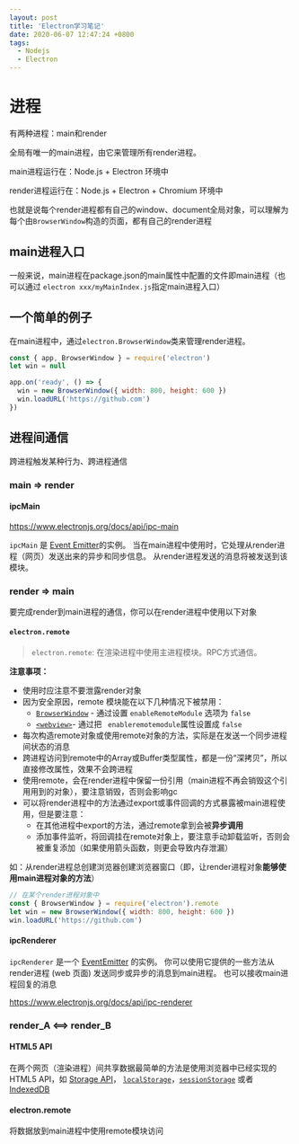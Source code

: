 ```yaml
---
layout: post
title: 'Electron学习笔记'
date: 2020-06-07 12:47:24 +0800
tags:
  - Nodejs
  - Electron
---
```


# 进程

有两种进程：main和render

全局有唯一的main进程，由它来管理所有render进程。

main进程运行在：Node.js + Electron 环境中

render进程运行在：Node.js + Electron + Chromium 环境中

也就是说每个render进程都有自己的window、document全局对象，可以理解为每个由`BrowserWindow`构造的页面，都有自己的render进程

## main进程入口

一般来说，main进程在package.json的main属性中配置的文件即main进程（也可以通过 `electron xxx/myMainIndex.js`指定main进程入口）

## 一个简单的例子

在main进程中，通过`electron.BrowserWindow`类来管理render进程。

```js
const { app, BrowserWindow } = require('electron')
let win = null

app.on('ready', () => {
  win = new BrowserWindow({ width: 800, height: 600 })
  win.loadURL('https://github.com')
})
```



## 进程间通信

跨进程触发某种行为、跨进程通信

### main => render

#### ipcMain

https://www.electronjs.org/docs/api/ipc-main

 `ipcMain` 是 [Event Emitter](https://nodejs.org/api/events.html#events_class_eventemitter)的实例。 当在main进程中使用时，它处理从render进程（网页）发送出来的异步和同步信息。 从render进程发送的消息将被发送到该模块。

### render => main

要完成render到main进程的通信，你可以在render进程中使用以下对象

#### `electron.remote`

> `electron.remote`: 在渲染进程中使用主进程模块。RPC方式通信。

**注意事项：** 

* 使用时应注意不要泄露render对象
* 因为安全原因，remote 模块能在以下几种情况下被禁用：
  * [`BrowserWindow`](https://www.electronjs.org/docs/api/browser-window) - 通过设置 `enableRemoteModule` 选项为 `false`
  * [`<webview>`](https://www.electronjs.org/docs/api/webview-tag)- 通过把 ` enableremotemodule`属性设置成 `false`
* 每次构造remote对象或使用remote对象的方法，实际是在发送一个同步进程间状态的消息
* 跨进程访问到remote中的Array或Buffer类型属性，都是一份“深拷贝”，所以直接修改属性，效果不会跨进程
* 使用remote，会在render进程中保留一份引用（main进程不再会销毁这个引用用到的对象），要注意销毁，否则会影响gc
* 可以将render进程中的方法通过export或事件回调的方式暴露被main进程使用，但是要注意：
  * 在其他进程中export的方法，通过remote拿到会被**异步调用**
  * 添加事件监听，将回调挂在remote对象上，要注意手动卸载监听，否则会被重复添加（如果使用箭头函数，则更会导致内存泄漏）

如：从render进程总创建浏览器创建浏览器窗口（即，让render进程对象**能够使用main进程对象的方法**）

```js
// 在某个render进程对象中
const { BrowserWindow } = require('electron').remote
let win = new BrowserWindow({ width: 800, height: 600 })
win.loadURL('https://github.com')
```



#### ipcRenderer

`ipcRenderer` 是一个 [EventEmitter](https://nodejs.org/api/events.html#events_class_eventemitter) 的实例。 你可以使用它提供的一些方法从render进程 (web 页面) 发送同步或异步的消息到main进程。 也可以接收main进程回复的消息

https://www.electronjs.org/docs/api/ipc-renderer



### render_A <==> render_B

#### HTML5 API

在两个网页（渲染进程）间共享数据最简单的方法是使用浏览器中已经实现的 HTML5 API，如 [Storage API](https://developer.mozilla.org/en-US/docs/Web/API/Storage)， [`localStorage`](https://developer.mozilla.org/en-US/docs/Web/API/Window/localStorage)，[`sessionStorage`](https://developer.mozilla.org/en-US/docs/Web/API/Window/sessionStorage) 或者 [IndexedDB](https://developer.mozilla.org/en-US/docs/Web/API/IndexedDB_API)

#### electron.remote

将数据放到main进程中使用remote模块访问